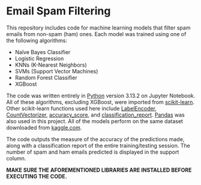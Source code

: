 # Email Spam Filtering
This repository includes code for machine learning models that filter spam emails from non-spam (ham) ones. Each model was trained using one of the following algorithms:

- Naïve Bayes Classifier
- Logistic Regression
- KNNs (K-Nearest Neighbors)
- SVMs (Support Vector Machines)
- Random Forest Classifier
- XGBoost

The code was written entirely in [Python](https://python.org) version 3.13.2 on Jupyter Notebook. All of these algorithms, excluding XGBoost, were imported from [scikit-learn](https://www.scikit-learn.org). Other scikit-learn functions used here include [LabelEncoder](https://scikit-learn.org/stable/modules/generated/sklearn.preprocessing.LabelEncoder.html), [CountVectorizer](https://scikit-learn.org/stable/modules/generated/sklearn.feature_extraction.text.CountVectorizer.html), [accuracy_score](https://scikit-learn.org/stable/modules/generated/sklearn.metrics.accuracy_score.html), and [classification_report](https://scikit-learn.org/stable/modules/generated/sklearn.metrics.classification_report.html). [Pandas](https://pandas.pydata.org/) was also used in this project. All of the models perform on the same dataset downloaded from [kaggle.com](https://www.kaggle.com).

The code outputs the measure of the accuracy of the predictions made, along with a classification report of the entire training/testing session. The number of spam and ham emails predicted is displayed in the support column.

**MAKE SURE THE AFOREMENTIONED LIBRARIES ARE INSTALLED BEFORE EXECUTING THE CODE.**
